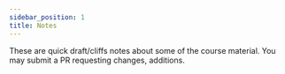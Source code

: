 ```yaml
---
sidebar_position: 1
title: Notes
---
```

These are quick draft/cliffs notes about some of the course material. You may submit a PR requesting changes, additions.